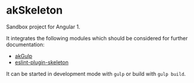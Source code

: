 # akSkeleton

Sandbox project for Angular 1.

It integrates the following modules which should be considered for further documentation:

* [akGulp](hhttps://github.com/akullpp/akGulp)
* [eslint-plugin-skeleton](https://github.com/akullpp/eslint-plugin-skeleton)

It can be started in development mode with `gulp` or build with `gulp build`.
